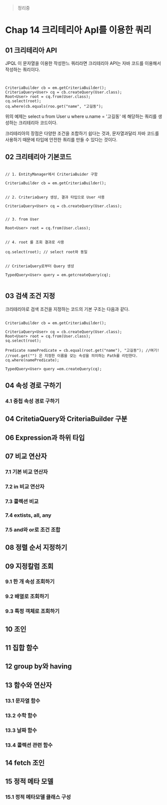 > 정리중


# Chap 14 크리테리아 ApI를 이용한 쿼리 


## 01 크리테리아 API

JPQL 이 문자열을 이용한 작성한느 쿼리라면 크리테리아 API는 자바 코드를 이용해서 작성하는 쿼리이다. 

~~~


CriteriaBuilder cb = em.getCriteriaBuilder();
CriteriaQuery<User> cq = cb.createQuery(User.class);
Root<User> root = cq.from(User.class);
cq.select(root);
cq.where(cb.equals(roo.get("name", "고길동");

~~~
위의 예제는 select u from User u where u.name = '고길동' 에 해당하는 쿼리를 생성하는 크리테리아 코드이다.

크리테리아의 장점은 다양한 조건을 조합하기 쉽다는 것과, 문자열과달리 자바 코드를 사용하기 때문에 타입에 안전한 쿼리를 만들 수 있다는 것이다.


## 02 크리테리아 기본코드


~~~

// 1. EntityManager에서 CriteriaBuider 구함 

CriteriaBuilder cb = em.getCriteriaBuilder();


// 2. CriteriaQuery 생성, 결과 타입으로 User 사용 

CriteriaQuery<User> cq = cb.createQuery(User.class);


// 3. from User

Root<User> root = cq.from(User.class); 


// 4. root 를 조회 결과로 사용

cq.select(root); // select root와 동일 


// CriteriaQuery로부터 Query 생성 

TypedQuery<User> query = em.getcreateQuery(cq);


~~~


## 03 검색 조건 지정 

크리테리아로 검색 조건을 지정하는 코드의 기본 구조는 다음과 같다.


~~~

CriteriaBuilder cb = em.getCriteriaBuilder();

CriteriaQuery<User> cq = cb.createQuery(User.class);
Root<User> root = cq.from(User.class);
sq.select(root);

Predicate namePredicate = cb.equal(root.get("name"), "고길동"); //여기! //root.get("") 은 지정한 이름을 갖는 속성을 의미하는 Path를 리턴한다. 
cq.where(namePredicate);

TypedQuery<User> query =em.createQuery(cq);

~~~




## 04 속성 경로 구하기




### 4.1 중첩 속성 경로 구하기 


## 04 CritetiaQuery와 CriteriaBuilder 구분 


## 06 Expression과 하위 타입



## 07 비교 연산자


### 7.1 기본 비교 연산자


### 7.2 in 비교 연산자


### 7.3 콜렉션 비교 


### 7.4 extists, all, any


### 7.5 and와 or로 조건 조합 



## 08 정렬 순서 지정하기


## 09 지정칼럼 조회


### 9.1 한 개 속성 조회하기 


### 9.2 배열로 조회하기 


### 9.3 특정 객체로 조회하기



## 10 조인 


## 11 집합 함수 



## 12 group by와 having


## 13 함수와 연산자 


### 13.1 문자열 함수 



### 13.2  수학 함수


### 13.3 날짜 함수


### 13.4 콜렉션 관련 함수 


## 14 fetch 조인


## 15 정적 메타 모델 



### 15.1 정적 메타모델 클래스 구성 
